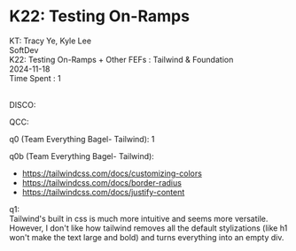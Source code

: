 # K22: Testing On-Ramps

KT: Tracy Ye, Kyle Lee <br />
SoftDev <br />
K22: Testing On-Ramps + Other FEFs : Tailwind & Foundation <br />
2024-11-18 <br />
Time Spent : 1 <br /> <br />

DISCO:

QCC:

q0 (Team Everything Bagel- Tailwind):
  1

q0b (Team Everything Bagel- Tailwind):
  - https://tailwindcss.com/docs/customizing-colors
  - https://tailwindcss.com/docs/border-radius
  - https://tailwindcss.com/docs/justify-content

q1:  
Tailwind's built in css is much more intuitive and seems more versatile. However, I don't like how tailwind removes all the default stylizations (like h1 won't make the text large and bold) and turns everything into an empty div. 